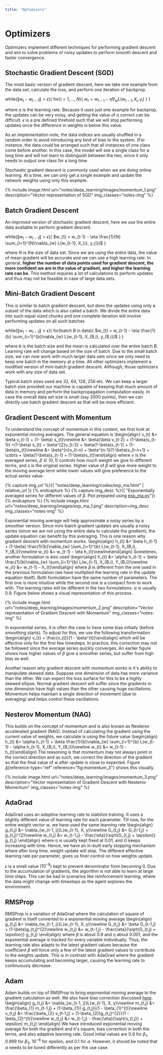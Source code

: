 ```yaml
---
title: "Optimizers"
---
```


# Optimizers

Optimizers implement different techniques for performing gradient descent and aim to solve problems of noisy updates to perform smooth descent and faster convergence.

## Stochastic Gradient Descent (SGD)

The most basic version of gradient descent, here we take one example from the data set, calculate the loss, and perform one iteration of backprop.

while($\lVert w_{t} - w_{t-1} \rVert > \epsilon$){
for($i = 1, \ldots, N$){
$w_{t} = w_{t-1} - \eta \nabla_{w} L(w_{t-1}, X_{i}, y_{i})$
}
}

where $\eta$ is the learning rate. Because it uses just one example for backprop, the updates can be very noisy, and getting the value of $\eta$ correct can be difficult. $\epsilon$ is a pre defined threhold such that we will stop performing updates once the difference in weights is below this value.

As an implementation note, the data indices are usually shuffled in a random order to avoid introducing any kind of bias to the system. (For instance, the data could be arranged such that all instances of one class come before another. In this case, the model will see a single class for a long time and will not learn to distinguish between the two, since it only needs to output one class for a long time.


Stochastic gradient descent is commonly used when we are doing online learning. At a time, we can only get a single example and update the network weights using only this example.

{% include image.html url="notes/deep_learning/images/momentum_1.png" description="Vector representation of SGD" img_classes="notes-img" %}

## Batch Gradient Descent

An improved version of stochastic gradient descent, here we use the entire data available to perform gradient descent.

while($\lVert w_{t} - w_{t-1} \rVert > \epsilon$){
    $w_{t} = w_{t-1} - \eta \frac{1}{N} \sum_{i=1}^{N}\nabla_{w} L(w_{t-1}, X_{i}, y_{i})$
}

where $N$ is the size of data set. Since we are using the entire data, the value of mean gradient will be accurate and we can use a high learning rate. In general, **higher the number of data points used for gradient descent, the more confident we are in the value of gradient, and higher the learning rate can be**. This method requires a lot of calculations to perform updates and thus may not be feasible in case of large data sets.

## Mini-Batch Gradient Descent

This is similar to batch gradient descent, but does the updates using only a subset of the data which is also called a batch. We divide the entire data into such equal sized chunks and one complete iteration will involve performing updates on all such batches

while($\lVert w_{t} - w_{t-1} \rVert > \epsilon$){
    for(batch $B$ in data){
        $w_{t} = w_{t-1} - \eta \frac{1}{b} \sum_{i=1}^{b}\nabla_{w} L(w_{t-1}, X_{B,i}, y_{B,i})$
    }
}

where $b$ is the batch size and the mean is calculated over the entire batch $B$. Learning rate will change based on the size of batch. Due to the small batch size, we can now work with much larger data sets since we only need to keep one batch in the memory at a time. All other optimizers implement a modified version of mini-batch gradient descent. Although, those optimizers work with any size of data set.


Typical batch sizes used are 32, 64, 128, 256 etc. We can keep a larger batch size provided our machine is capable of keeping that much amount of data in memory and perform the backpropagation computation easily. In case the overall data set size is small (say 2000 points), then we can directly use batch gradient descent as that will be more efficient.

## Gradient Descent with Momentum

To understand the concept of momentum in this context, we first look at exponential moving averages. The general equation is
\begin{align}
    v_{t} &= \beta v_{t-1} + (1- \beta) s_{t}\newline
    &= \beta(\beta v_{t-2} + (1-\beta)s_{t-1}) +(1-\beta) s_{t} = \beta^{2}v_{t-2} + \beta(1-\beta)s_{t-1} + (1-\beta)s_{t}\newline
    &= \beta^{n}v_{t-n} + \beta^{n-1}(1-\beta)s_{t-n+1} + \cdots + \beta(1-\beta)s_{t-1} + (1-\beta)s_{t}\end{align}
where $v$ is the averaged series, $\beta \in (0,1)$ controls how much weight we give to different terms, and $s$ is the original series. Higher value of $\beta$ will give more weight to the moving average term while lower values will give preference to the actual series value.

{% capture img_url %}{{ "notes/deep_learning/codes/exp_ma.html" | relative_url }} {% endcapture %}
{% capture img_desc %}{{ "Exponentially averaged series for different values of $\beta$. Plot prepared using <a href='" | append: img_url | append: "'>exp_ma.py</a>"}}{% endcapture %}
{% include image.html url="notes/deep_learning/images/exp_ma_1.png" description=img_desc img_classes="notes-img" %}

Exponential moving average will help approximate a noisy series by a smoother version. Since mini-batch gradient updates are usually a noisy series (since we are not using the entire data to calculate the gradient), the update equation can benefit by this averaging. This is one reason why gradient descent with momentum works.
\begin{align}
    h_{t} &= \beta h_{t-1} + (1-\beta) \frac{1}{b}\nabla_{w} \sum_{i=1}^{b} L(w_{t-1}, X_{B,i}, Y_{B,i})\newline
    w_{t} &= w_{t-1} - \eta h_{t}\newline\end{align}
Sometimes, another formulation is also used
\begin{align}
    h_{t} &= \alpha h_{t-1} + \beta \frac{1}{b}\nabla_{w} \sum_{i=1}^{b} L(w_{t-1}, X_{B,i}, Y_{B,i})\newline
    w_{t} &= w_{t-1} - h_{t}\end{align}
where $\beta$ is different from the one used in the previous formulation (we have multiplied the learning rate in the update equation itself). Both formulation have the same number of parameters. The first one is more intuitive while the second one is a compact form to work with. The learning rates will be different in the two formulations. $\alpha$ is usually $0.9$. Figure below shows a visual representation of this process.

{% include image.html url="notes/deep_learning/images/momentum_2.png" description="Vector representation of Gradient Descent with Momentum" img_classes="notes-img" %}

In exponential series, it is often the case to have some bias initially (before smoothing starts). To adjust for this, we use the following transformation
\begin{align}
    v_{t} = \frac{v_{t}}{1 - \beta^{t}}\end{align}
which will be effective only for the first few timesteps. In practice, this correction may not be followed since the average series quickly converges. An earlier figure shows how higher values of $\beta$ give a smoother series, but suffer from high bias as well.


Another reason why gradient descent with momentum works is it's ability to manipulate skewed data. Suppose one dimension of data has more variance than the other. We can expect the loss surface for this to be a highly skewed ellipse. Normal gradient descent will suffer since the gradients in one dimension have high values than the other causing huge oscillations. Momentum helps maintain a single direction of movement (due to averaging) and helps control these oscillations.

## Nesterov Momentum (NAG)

This builds on the concept of momentum and is also known as Nesterov accelerated gradient (NAG). Instead of calculating the gradient using the current value of weights, we calculate is using the future value
\begin{align}
    h_{t} &= \alpha h_{t-1} + \beta \frac{1}{b}\nabla_{w} \sum_{i=1}^{b} L(w_{t-1} - \alpha h_{t-1}, X_{B,i}, Y_{B,i})\newline
    w_{t} &= w_{t-1} - h_{t}\end{align}
The reasoning is that momentum may not always point in the correct direction and as such, we correct the direction of the gradient so that the final value of $w$ after update is close to expected. Figure [4](#fig:momentum_3){reference-type="ref" reference="fig:momentum_3"} shows this visually.

{% include image.html url="notes/deep_learning/images/momentum_3.png" description="Vector representation of Gradient Descent with Nesterov Momentum" img_classes="notes-img" %}

## AdaGrad

AdaGrad uses an *adaptive* learning rate to stabilize training. It uses a slightly different value of learning rate for each parameter. Till now, for the entire weight vector $w$, we have used the same learning rate
\begin{align}
    g_{t,j} &= \nabla_{w_{t-1, j}}L(w_{t-1}, X, y)\newline
    G_{t,j} &= G_{t-1,j} + g_{t,j}^{2}\newline
    w_{t,j} &= w_{t-1,j} - \frac{\eta}{\sqrt{G_{t,j} + \epsilon}} g_{t,j} \end{align}
where $\eta$ is usually kept fixed at $0.01$, and $G$ keeps increasing with time. Hence, we have an in-built early stopping mechanism where after long time, weight update will stop. The different effective learning rate per parameter, gives us finer control on how weights update.


$\epsilon$ is a small value ($10^{-8}$) kept to prevent denominator from becoming $0$. Due to the accumulation of gradients, the algorithm is not able to learn at large time steps. This can be bad in scenarios like reinforcement learning, where the data might change with timesteps as the agent explores the environment.

## RMSProp

RMSProp is a variation of AdaGrad where the calculation of square of gradient is itself converted to a exponential moving average
\begin{align}
    g_{t,j} &= \nabla_{w_{t-1, j}}L(w_{t-1}, X, y)\newline
    G_{t,j} &= \beta G_{t-1,j} + (1-\beta)g_{t,j}^{2}\newline
    w_{t,j} &= w_{t-1,j} - \frac{\eta}{\sqrt{G_{t,j} + \epsilon}} g_{t,j} \end{align}
where $\beta$ is about $0.9$ and $\eta$ about $0.001$, and the exponential average is tracked for every variable individually. Thus, the learning rate also adapts to the latest gradient values because the coefficient $\beta$ will force only a few of the latest gradient values to contribute to the weights update. This is in contrast with AdaGrad where the gradient keeps accumulating and becoming larger, causing the learning rate to continuously decrease.

## Adam

Adam builds on top of RMSProp to bring exponential moving average to the gradient calculation as well. We also have bias correction discussed [here](#Gradient-Descent-with-Momentum).
\begin{align}
    g_{t,j} &= \nabla_{w_{t-1, j}}L(w_{t-1}, X, y)\newline
    m_{t,j} &= \frac{\beta_{1} m_{t-1,j} + (1-\beta_{1}) g_{t,j}}{1 - \beta_{1}^{t}}\newline
    v_{t,j} &= \frac{\beta_{2} v_{t-1,j} + (1-\beta_{2})g_{t,j}^{2}}{1 - \beta_{2}^{t}}\newline
    w_{t,j} &= w_{t-1,j} - \frac{\eta}{\sqrt{v_{t,j}} + \epsilon} m_{t,j} \end{align}
We have introduced exponential moving average for both the gradient and it's square, bias correction in both the terms, and also adaptive learning rate. Good initial values are $0.9$ for $\beta_{1}$, $0.999$ for $\beta_{2}$, $10^{-8}$ for epsilon, and $0.1$ for $\alpha$. However, it should be noted that $\alpha$ needs to be tuned differently as per the use case.
